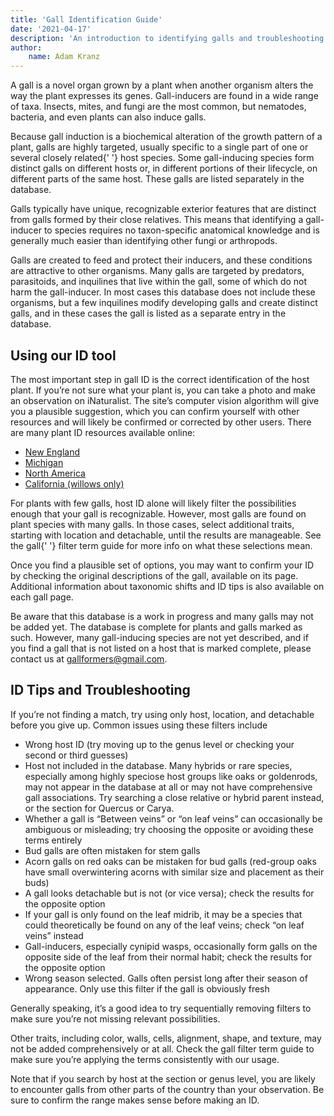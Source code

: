 ```yaml
---
title: 'Gall Identification Guide'
date: '2021-04-17'
description: 'An introduction to identifying galls and troubleshooting when you get no results in the ID tool'
author:
    name: Adam Kranz
---
```


A gall is a novel organ grown by a plant when another organism alters the way the plant expresses its genes. Gall-inducers are found in a wide range of taxa. Insects, mites, and fungi are the most common, but nematodes, bacteria, and even plants can also induce galls.

Because gall induction is a biochemical alteration of the growth pattern of a plant, galls are highly targeted, usually specific to a single part of one or several closely related{' '} host species. Some gall-inducing species form distinct galls on different hosts or, in different portions of their lifecycle, on different parts of the same host. These galls are listed separately in the database.

Galls typically have unique, recognizable exterior features that are distinct from galls formed by their close relatives. This means that identifying a gall-inducer to species requires no taxon-specific anatomical knowledge and is generally much easier than identifying other fungi or arthropods.

Galls are created to feed and protect their inducers, and these conditions are attractive to other organisms. Many galls are targeted by predators, parasitoids, and inquilines that live within the gall, some of which do not harm the gall-inducer. In most cases this database does not include these organisms, but a few inquilines modify developing galls and create distinct galls, and in these cases the gall is listed as a separate entry in the database.

## Using our ID tool

The most important step in gall ID is the correct identification of the host plant. If you’re not sure what your plant is, you can take a photo and make an observation on iNaturalist. The site’s computer vision algorithm will give you a plausible suggestion, which you can confirm yourself with other resources and will likely be confirmed or corrected by other users. There are many plant ID resources available online:

- [New England](https://gobotany.nativeplanttrust.org/advanced/)
- [Michigan](https://michiganflora.net/)
- [North America](http://efloras.org/flora_page.aspx?flora_id=1)
- [California (willows only)](http://tchester.org/plants/analysis/salix/key.html#picture)

For plants with few galls, host ID alone will likely filter the possibilities enough that your gall is recognizable. However, most galls are found on plant species with many galls. In those cases, select additional traits, starting with location and detachable, until the results are manageable. See the gall{' '} filter term guide for more info on what these selections mean.

Once you find a plausible set of options, you may want to confirm your ID by checking the original descriptions of the gall, available on its page. Additional information about taxonomic shifts and ID tips is also available on each gall page.

Be aware that this database is a work in progress and many galls may not be added yet. The database is complete for plants and galls marked as such. However, many gall-inducing species are not yet described, and if you find a gall that is not listed on a host that is marked complete, please contact us at gallformers@gmail.com.

## ID Tips and Troubleshooting

If you’re not finding a match, try using only host, location, and detachable before you give up. Common issues using these filters include

- Wrong host ID (try moving up to the genus level or checking your second or third guesses)
- Host not included in the database. Many hybrids or rare species, especially among highly speciose host groups like oaks or goldenrods, may not appear in the database at all or may not have comprehensive gall associations. Try searching a close relative or hybrid parent instead, or the section for Quercus or Carya.
- Whether a gall is “Between veins” or “on leaf veins” can occasionally be ambiguous or misleading; try choosing the opposite or avoiding these terms entirely
- Bud galls are often mistaken for stem galls
- Acorn galls on red oaks can be mistaken for bud galls (red-group oaks have small overwintering acorns with similar size and placement as their buds)
- A gall looks detachable but is not (or vice versa); check the results for the opposite option
- If your gall is only found on the leaf midrib, it may be a species that could theoretically be found on any of the leaf veins; check “on leaf veins” instead
- Gall-inducers, especially cynipid wasps, occasionally form galls on the opposite side of the leaf from their normal habit; check the results for the opposite option
- Wrong season selected. Galls often persist long after their season of appearance. Only use this filter if the gall is obviously fresh

Generally speaking, it’s a good idea to try sequentially removing filters to make sure you’re not missing relevant possibilities.

Other traits, including color, walls, cells, alignment, shape, and texture, may not be added comprehensively or at all. Check the gall filter term guide to make sure you’re applying the terms consistently with our usage.

Note that if you search by host at the section or genus level, you are likely to encounter galls from other parts of the country than your observation. Be sure to confirm the range makes sense before making an ID.
